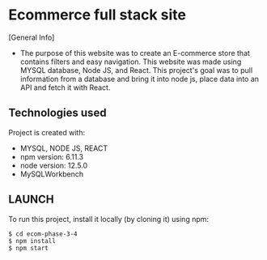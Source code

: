 # Ecommerce full stack site
[General Info]
* The purpose of this website was to create an E-commerce store that contains filters and easy navigation. This website was made using MYSQL database, Node JS, and React. This project's goal was to pull information from a database and bring it into node js, place data into an API and fetch it with React.

## Technologies used
Project is created with:
* MYSQL, NODE JS, REACT
* npm version: 6.11.3
* node version: 12.5.0
* MySQLWorkbench

## LAUNCH 
To run this project, install it locally (by cloning it) using npm:
```
$ cd ecom-phase-3-4
$ npm install
$ npm start
```




